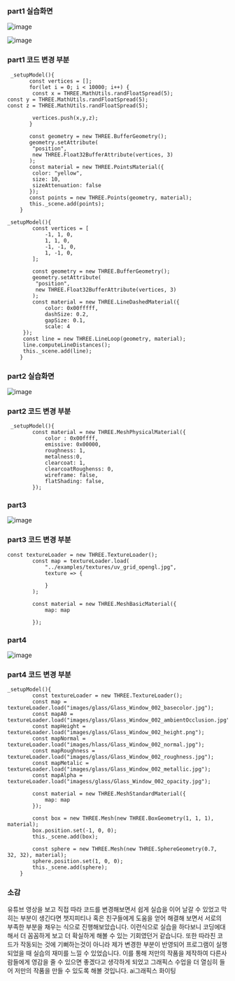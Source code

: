 ### part1 실습화면

![image](https://github.com/qkrgudals1030/material.md/assets/50895124/1fb9d14b-6bb1-4a87-8346-09cda706bb31)

![image](https://github.com/qkrgudals1030/material.md/assets/50895124/340c8a2c-8ca2-4887-8b5c-8f150ba5ecda)


### part1 코드 변경 부분
```
 _setupModel(){
       const vertices = [];
       for(let i = 0; i < 10000; i++) {
        const x = THREE.MathUtils.randFloatSpread(5);
const y = THREE.MathUtils.randFloatSpread(5);
const z = THREE.MathUtils.randFloatSpread(5);

        vertices.push(x,y,z);
       }

       const geometry = new THREE.BufferGeometry();
       geometry.setAttribute(
        "position",
        new THREE.Float32BufferAttribute(vertices, 3)
       );
       const material = new THREE.PointsMaterial({
        color: "yellow",
        size: 10,
        sizeAttenuation: false
       });
       const points = new THREE.Points(geometry, material);
       this._scene.add(points);
    }
```
```
_setupModel(){
        const vertices = [
            -1, 1, 0,
            1, 1, 0,
            -1, -1, 0,
            1, -1, 0,
        ];
        
        const geometry = new THREE.BufferGeometry();
        geometry.setAttribute(
         "position",
         new THREE.Float32BufferAttribute(vertices, 3)
        );
        const material = new THREE.LineDashedMaterial({
            color: 0x00fffff,
            dashSize: 0.2,
            gapSize: 0.1,
            scale: 4
     });
     const line = new THREE.LineLoop(geometry, material);
     line.computeLineDistances();
     this._scene.add(line);
    }

```    
### part2 실습화면

![image](https://github.com/qkrgudals1030/material.md/assets/50895124/168b5064-3032-45cf-b256-0e602664c7f5)


### part2 코드 변경 부분
```
 _setupModel(){
        const material = new THREE.MeshPhysicalMaterial({
            color : 0x00ffff,
            emissive: 0x00000,
            roughness: 1,
            metalness:0,
            clearcoat: 1,
            clearcoatRoughenss: 0,
            wireframe: false,
            flatShading: false,
        });
```        
### part3

![image](https://github.com/qkrgudals1030/material.md/assets/50895124/117d33d8-6bce-45f2-9eb7-140a283e4723)

### part3 코드 변경 부분
```
const textureLoader = new THREE.TextureLoader();
        const map = textureLoader.load(
            "../examples/textures/uv_grid_opengl.jpg",
            texture => {
               
            } 
        );

        const material = new THREE.MeshBasicMaterial({
            map: map
          
        });
```

### part4
![image](https://github.com/qkrgudals1030/material.md/assets/50895124/60288c80-045a-4041-818b-161fdb370c8a)

### part4 코드 변경 부분

```
_setupModel(){
        const textureLoader = new THREE.TextureLoader();
        const map = textureLoader.load("images/glass/Glass_Window_002_basecolor.jpg");
        const mapA0 = textureLoader.load("images/glass/Glass_Window_002_ambientOcclusion.jpg");
        const mapHeight = textureLoader.load("images/glass/Glass_Window_002_height.png");
        const mapNormal = textureLoader.load("images/hlass/Glass_Window_002_normal.jpg");
        const mapRoughness = textureLoader.load("images/glass/Glass_Window_002_roughness.jpg");
        const mapMetalic = textureLoader.load("images/glass/Glass_Window_002_metallic.jpg");
        const mapAlpha = textureLoader.load("imagess/glass/Glass_Window_002_opacity.jpg");

        const material = new THREE.MeshStandardMaterial({
            map: map
        });

        const box = new THREE.Mesh(new THREE.BoxGeometry(1, 1, 1), material);
        box.position.set(-1, 0, 0);
        this._scene.add(box);

        const sphere = new THREE.Mesh(new THREE.SphereGeometry(0.7, 32, 32), material);
        sphere.position.set(1, 0, 0);
        this._scene.add(sphere);
    }
```

### 소감

유튜브 영상을 보고 직접 따라 코드를 변경해보면서 쉽게 실습을 이어 날갈 수 있었고 막히는 부분이 생긴다면 챗지피티나 혹은 친구들에게 도움을 얻어 해결해 보면서 서로의 부족한 부분을 채우는 식으로 진행해보았습니다. 이런식으로 실습을 하다보니 코딩에대해서 더 꼼꼼하게 보고 더 확실하게 해볼 수 있는 기회였던거 같습니다. 또한 따라친 코드가 작동되는 것에 기뻐하는것이 아니라 제가 변경한 부분이 반영되어 프로그램이 실행되었을 때 실습의 재미를 느낄 수 있었습니다. 이를 통해 저만의 작품을 제작하여 다른사람들에게 영감을 줄 수 있으면 좋겠다고 생각하게 되었고 그래픽스 수업을 더 열심히 들어 저만의 작품을 만들 수 있도록 해볼 것입니다. ai그래픽스 화이팅
